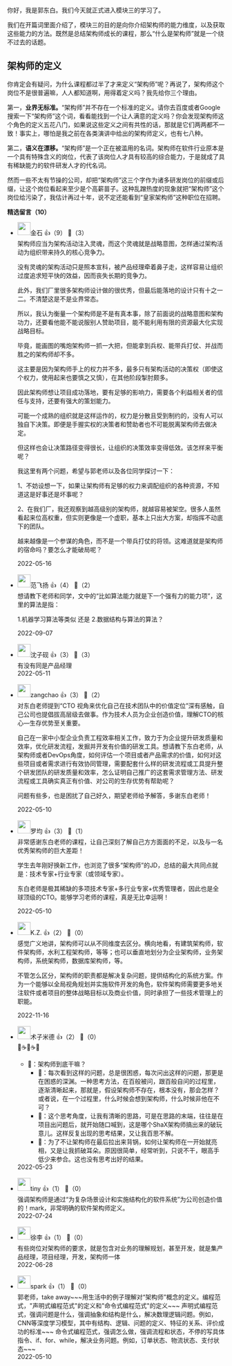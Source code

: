 你好，我是郭东白。我们今天就正式进入模块三的学习了。

我们在开篇词里面介绍了，模块三的目的是向你介绍架构师的能力维度，以及获取这些能力的方法。既然是总结架构师成长的课程，那么“什么是架构师”就是一个绕不过去的话题。

## 架构师的定义

你肯定会有疑问，为什么课程都过半了才来定义“架构师”呢？再说了，架构师这个岗位不是很普遍嘛，人人都知道啊，用得着定义吗？我先给你三个理由。

第一，**业界无标准。**“架构师”并不存在一个标准的定义。请你去百度或者Google搜索一下“架构师”这个词，看看能找到一个让人满意的定义吗？你会发现架构师这个角色的定义五花八门，如果说这些定义之间有共性的话，那就是它们两两都不一致！事实上，哪怕是我之前在各类演讲中给出的架构师定义，也有七八种。

第二，**语义在漂移。**“架构师”是一个正在被滥用的名词。架构师在软件行业原本是一个具有特殊含义的岗位，代表了该岗位人才具有较高的综合能力，于是就成了具有稀缺能力的软件研发人才的代名词。

然而一些不太有节操的公司，却把“架构师”这三个字作为诸多研发岗位的前缀或后缀，让这个岗位看起来至少是个高薪苗子。这种乱蹭热度的现象就把“架构师”这个岗位给污染了，我估计再过十年，说不定还能看到“皇家架构师”这种职位在招聘。
<div><strong>精选留言（10）</strong></div><ul>
<li><img src="http://thirdwx.qlogo.cn/mmopen/vi_32/cZN9xAaxlYHXTIGibcxP7HGNLWrorU5hw3ic7b6p2fe0JyE9yynibvWPW1CUJQl3iaMib79HOVjPnOkgW8msbMFImdw/132" width="30px"><span>金石</span> 👍（9） 💬（3）<div>架构师应当为架构活动注入灵魂，而这个灵魂就是战略意图，怎样通过架构活动为组织带来持久的核心竞争力。

没有灵魂的架构活动只是照本宣科，被产品经理牵着鼻子走，这样容易让组织过度追求短平快的效益，因而丧失长期的竞争力。

此外，我们厂里很多架构师设计做的很优秀，但最后能落地的设计只有十之一二。不清楚这是不是业界常态。

所以，我认为衡量一个架构师是不是有真本事，除了前面说的战略意图和架构功力，还要看他能不能说服别人赞助项目，能不能利用有限的资源最大化实现战略目标。

毕竟，能画图的嘴炮架构师一抓一大把，但能拿到兵权、能带兵打仗、并战而胜之的架构师却不多。

这主要是因为架构师手上的权力并不多，最多只有架构活动的决策权（即使这个权力，使用起来也要慎之又慎），在其他阶段掣肘颇多。

因此架构师想让项目成功落地，要有足够的影响力，需要各个利益相关者的信任与支持，还要有强大的策划能力。

可能一个成熟的组织就是这样运作的，权力是分散且受到制约的，没有人可以独自下决策。即便是手握实权的决策者和赞助者也不可能脱离架构师去做决定。

但这样也会让决策路径变得很长，让组织的决策效率变得低效。该怎样来平衡呢？

我这里有两个问题，希望与郭老师以及各位同学探讨一下：

1、不妨设想一下，如果让架构师有足够的权力来调配组织的各种资源，不知道这是好事还是坏事呢？

2、在我们厂，我还观察到越高级别的架构师，就越容易被架空。很多人虽然看起来位高权重，但实则更像是一个虚职，基本上只出大方案，却指挥不动底下的团队。

越来越像是一个参谋的角色，而不是一个带兵打仗的将领。这难道就是架构师的宿命吗？要怎么才能破局呢？</div>2022-05-16</li><br/><li><img src="https://static001.geekbang.org/account/avatar/00/29/87/e1/b3edcc09.jpg" width="30px"><span>范飞扬</span> 👍（4） 💬（2）<div>想请教下老师和同学，文中的“比如算法能力就是下一个强有力的能力项”，这里的算法是指：

1.机器学习算法等类似
还是
2.数据结构与算法的算法？</div>2022-09-07</li><br/><li><img src="http://thirdwx.qlogo.cn/mmopen/vi_32/1znsUF88YEepJS9I58GGJict9NYTRybkz993KlPpvnC0sTibm3d6bWLIyhcETsYrVDPiakiaextmrXbnFkIsL7EfRQ/132" width="30px"><span>沈子砚</span> 👍（3） 💬（3）<div>有没有同是产品经理</div>2022-05-11</li><br/><li><img src="https://thirdwx.qlogo.cn/mmopen/vi_32/Q0j4TwGTfTJat6pp5AbdicOVBUgPrJicTqkaYC0ZnicrdHb2qHAmvicOJKO3NFH2SczHj7fubVHUKSdRbY9jGCr7SQ/132" width="30px"><span>zangchao</span> 👍（3） 💬（2）<div>对东白老师提到“CTO 视角来优化自己在技术团队中的价值定位”深有感触，自己公司也提倡拔高层级去做事。作为技术人员为企业创造价值，理解CTO的核心—生存优势至关重要。

自己在一家中小型企业负责工程效率相关工作，致力于为企业提升研发质量和效率，优化研发流程，发掘并开发有价值的研发工具。想请教下东白老师，从架构师或者DevOps角度，如何评估一个项目或者产品需求的价值，如何对这些项目或者需求进行有效协同管理，需要配套什么样的研发流程或工具提升整个研发团队的研发质量和效率，怎么证明自己推广的这套需求管理方法、研发流程或工具确实真正有价值、对公司的生存优势有帮助呢？

问题有些多，也是困扰了自己好久，期望老师给予解答，多谢东白老师！</div>2022-05-10</li><br/><li><img src="https://static001.geekbang.org/account/avatar/00/2b/a0/50/390187f3.jpg" width="30px"><span>罗均</span> 👍（3） 💬（1）<div>非常感谢东白老师的课程，让自己深刻了解自己方方面面的不足，以及与一名优秀架构师的巨大差距！

学生去年刚好换新工作，也浏览了很多“架构师”的JD，总结的最大共同点就是：技术专家+行业专家（或领域专家）。

东白老师是极其稀缺的多项技术专家+多行业专家+优秀管理者，因此也是全球顶级的CTO。能够学习老师的课程，真是无比幸运啊！</div>2022-05-10</li><br/><li><img src="https://static001.geekbang.org/account/avatar/00/2e/ca/8b/0dcd8cb5.jpg" width="30px"><span>K.Z.</span> 👍（2） 💬（0）<div>感觉广义地讲，架构师可以从不同维度去区分。横向地看，有建筑架构师，软件架构师，水利工程架构师，等等；也可以垂直地划分为企业架构师，业务架构师，系统架构师，数据库架构师，等。

不管怎么区分，架构师的职责都是解决复杂问题，提供结构化的系统方案。作为一个能够以全局视角规划并实施软件开发的角色，软件架构师需要更多地关注软件或者项目的整体战略目标以及商业价值，同时承担了一些技术管理上的职能。</div>2022-11-16</li><br/><li><img src="https://static001.geekbang.org/account/avatar/00/1c/f6/27/c27599ae.jpg" width="30px"><span>术子米德</span> 👍（2） 💬（0）<div>🤔☕️🤔☕️🤔
* 📖：架构师到底干嘛？
    * 🤔：每次看到这样的问题，总是很困惑，每次问出这样的问题，那更是在困惑的深渊。一种思考方法，在百般被问，跟百般自问的过程里，逐渐清晰起来，那就是，假设架构师不存在，根本没有，那会怎样？或者说，在一个过程里，什么时候会想到架构师，什么时候非他在不可？
    * 🤔：这个思考角度，让我有清晰的思路，可是在思路的末端，往往是在项目出问题后，就开始随口喊到，这是哪个ShaX架构师搞出来的破玩意儿。这样反复出现的思考结果，又让我百思不解。
    * 🤔：为了不让架构师在最后拉出来背锅，如何让架构师在一开始就亮相，又是让我抓破耳朵。原因很简单，经常听到，只说不干，眼高手低少来参合。这也没有思考出好的结果。
</div>2022-05-23</li><br/><li><img src="http://thirdwx.qlogo.cn/mmopen/vi_32/Q0j4TwGTfTLkB677BiczYWYBFnLNzGh294ZYibiaicOh4X57wHRdAtyeHP7q1OsXz2nGZbwpPtq7HHXKav7rF8rJEg/132" width="30px"><span>tiny</span> 👍（1） 💬（0）<div>强调架构师是通过“为复杂场景设计和实施结构化的软件系统”为公司创造价值的！mark，非常明确的软件架构师定义。</div>2022-07-24</li><br/><li><img src="https://static001.geekbang.org/account/avatar/00/12/83/8d/03cac826.jpg" width="30px"><span>徐李</span> 👍（1） 💬（0）<div>有些岗位对架构师的要求，就是包含对业务的理解规划，甚至开发，就是集产品经理，项目经理，开发，架构师一体</div>2022-06-28</li><br/><li><img src="https://static001.geekbang.org/account/avatar/00/11/09/fb/52a662b2.jpg" width="30px"><span>spark</span> 👍（1） 💬（0）<div>郭老师，take away~~~用生活中的例子理解对“架构师”概念的定义。编程范式，&quot;声明式编程范式&quot;的定义和&quot;命令式编程范式&quot;的定义~~~
声明式编程范式，强调问题是什么，强调抽象和结构是什么，解决数理逻辑问题。例如，CNN等深度学习模型，其中有结构、逻辑、问题的定义、特征的关系、评价成功的标准~~~
命令式编程范式，强调怎么做，强调流程和状态，不停的写具体指令、if、for、while，解决业务问题。例如，订单状态、物流状态、支付状态~~~</div>2022-05-10</li><br/>
</ul>